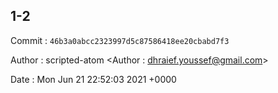 ## 1-2 

 Commit : `46b3a0abcc2323997d5c87586418ee20cbabd7f3`

 Author : scripted-atom <Author : dhraief.youssef@gmail.com> 

 Date 	: Mon Jun 21 22:52:03 2021 +0000 

